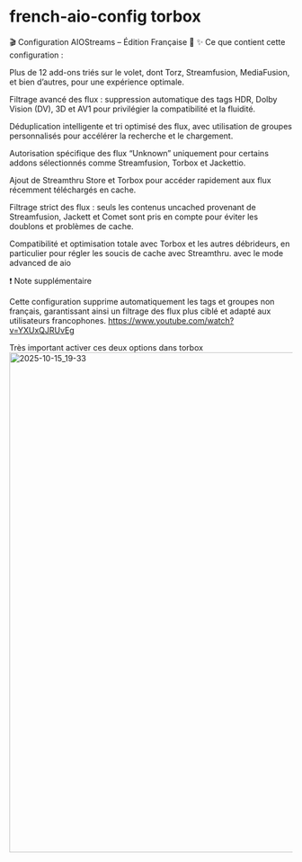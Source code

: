 # french-aio-config torbox

🎬 Configuration AIOStreams – Édition Française 🚀
✨ Ce que contient cette configuration :

Plus de 12 add-ons triés sur le volet, dont Torz, Streamfusion, MediaFusion, et bien d’autres, pour une expérience optimale.

Filtrage avancé des flux : suppression automatique des tags HDR, Dolby Vision (DV), 3D et AV1 pour privilégier la compatibilité et la fluidité.

Déduplication intelligente et tri optimisé des flux, avec utilisation de groupes personnalisés pour accélérer la recherche et le chargement.

Autorisation spécifique des flux “Unknown” uniquement pour certains addons sélectionnés comme Streamfusion, Torbox et Jackettio.

Ajout de Streamthru Store et Torbox pour accéder rapidement aux flux récemment téléchargés en cache.

Filtrage strict des flux : seuls les contenus uncached provenant de Streamfusion, Jackett et Comet sont pris en compte pour éviter les doublons et problèmes de cache.

Compatibilité et optimisation totale avec Torbox et les autres débrideurs, en particulier pour régler les soucis de cache avec Streamthru.
avec le mode advanced de aio

❗ Note supplémentaire

Cette configuration supprime automatiquement les tags et groupes non français, garantissant ainsi un filtrage des flux plus ciblé et adapté aux utilisateurs francophones.
https://www.youtube.com/watch?v=YXUxQJRUvEg

Très important activer ces deux options dans torbox
<img width="1405" height="890" alt="2025-10-15_19-33" src="https://github.com/user-attachments/assets/847f44d8-3bb8-4a7a-bdbe-3aab89f9f4f3" />
